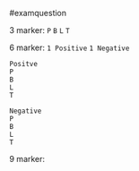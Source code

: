 #examquestion 

3 marker:
	`P`
	`B`
	`L`
	`T`

6 marker:
	`1 Positive`
	`1 Negative`
	
	Positve
	P
	B
	L
	T

	Negative
	P
	B
	L
	T

9 marker:
	